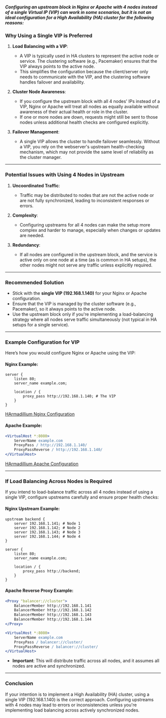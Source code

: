 ##### Configuring an upstream block in Nginx or Apache with 4 nodes instead of a single Virtual IP (VIP) can work in some scenarios, but it is not an ideal configuration for a High Availability (HA) cluster for the following reasons:

### **Why Using a Single VIP is Preferred**
1. **Load Balancing with a VIP**:
   - A VIP is typically used in HA clusters to represent the active node or service. The clustering software (e.g., Pacemaker) ensures that the VIP always points to the active node.
   - This simplifies the configuration because the client/server only needs to communicate with the VIP, and the clustering software handles failover and availability.

2. **Cluster Node Awareness**:
   - If you configure the upstream block with all 4 nodes' IPs instead of a VIP, Nginx or Apache will treat all nodes as equally available without awareness of their actual health or role in the cluster.
   - If one or more nodes are down, requests might still be sent to those nodes unless additional health checks are configured explicitly.

3. **Failover Management**:
   - A single VIP allows the cluster to handle failover seamlessly. Without a VIP, you rely on the webserver's upstream health-checking mechanism, which may not provide the same level of reliability as the cluster manager.

---

### **Potential Issues with Using 4 Nodes in Upstream**
1. **Uncoordinated Traffic**:
   - Traffic may be distributed to nodes that are not the active node or are not fully synchronized, leading to inconsistent responses or errors.
   
2. **Complexity**:
   - Configuring upstreams for all 4 nodes can make the setup more complex and harder to manage, especially when changes or updates are needed.

3. **Redundancy**:
   - If all nodes are configured in the upstream block, and the service is active only on one node at a time (as is common in HA setups), the other nodes might not serve any traffic unless explicitly required.

---

### **Recommended Solution**
- Stick with the **single VIP (192.168.1.140)** for your Nginx or Apache configuration.
- Ensure that the VIP is managed by the cluster software (e.g., Pacemaker), so it always points to the active node.
- Use the upstream block only if you're implementing a load-balancing strategy where all nodes serve traffic simultaneously (not typical in HA setups for a single service).

---

### **Example Configuration for VIP**
Here’s how you would configure Nginx or Apache using the VIP:

#### **Nginx Example**:
```nginx
server {
    listen 80;
    server_name example.com;

    location / {
        proxy_pass http://192.168.1.140; # The VIP
    }
}
```
[HArmadillium Nginx Configuration](https://github.com/universalbit-dev/HArmadillium/tree/main/nginx)

#### **Apache Example**:
```apache
<VirtualHost *:8080>
    ServerName example.com
    ProxyPass / http://192.168.1.140/
    ProxyPassReverse / http://192.168.1.140/
</VirtualHost>
```
[HArmadillium Apache Configuration](https://github.com/universalbit-dev/HArmadillium/tree/main/apache)

---

### **If Load Balancing Across Nodes is Required**
If you intend to load-balance traffic across all 4 nodes instead of using a single VIP, configure upstreams carefully and ensure proper health checks:

#### **Nginx Upstream Example**:
```nginx
upstream backend {
    server 192.168.1.141; # Node 1
    server 192.168.1.142; # Node 2
    server 192.168.1.143; # Node 3
    server 192.168.1.144; # Node 4
}

server {
    listen 80;
    server_name example.com;

    location / {
        proxy_pass http://backend;
    }
}
```

#### **Apache Reverse Proxy Example**:
```apache
<Proxy "balancer://cluster">
    BalancerMember http://192.168.1.141
    BalancerMember http://192.168.1.142
    BalancerMember http://192.168.1.143
    BalancerMember http://192.168.1.144
</Proxy>

<VirtualHost *:8080>
    ServerName example.com
    ProxyPass / balancer://cluster/
    ProxyPassReverse / balancer://cluster/
</VirtualHost>
```

- **Important**: This will distribute traffic across all nodes, and it assumes all nodes are active and synchronized.

---

### **Conclusion**
If your intention is to implement a High Availability (HA) cluster, using a single VIP (192.168.1.140) is the correct approach. Configuring upstreams with 4 nodes may lead to errors or inconsistencies unless you're implementing load balancing across actively synchronized nodes.
